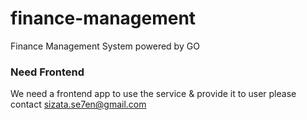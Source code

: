 # finance-management
 Finance Management System powered by GO

### Need Frontend
We need a frontend app to use the service & provide it to user
please contact [sizata.se7en@gmail.com](mailto:sizata.se7en@gmail.com)
